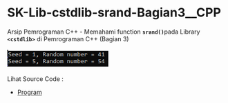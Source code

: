 # SK-Lib-cstdlib-srand-Bagian3__CPP
Arsip Pemrograman C++ - Memahami function <code><b>srand()</b></code>pada Library <code><b>&lt;cstdlib></b></code> di Pemrograman C++ (Bagian 3)<br><br>
<img src="https://github.com/RizkyKhapidsyah/SK-Lib-cstdlib-srand-Bagian3__CPP/blob/main/SK-Lib-cstdlib-srand-Bagian3__CPP/x64/result/001.PNG"><br><br>
Lihat Source Code : <br>
- <a href="https://github.com/RizkyKhapidsyah/SK-Lib-cstdlib-srand-Bagian3__CPP/blob/main/SK-Lib-cstdlib-srand-Bagian3__CPP/Source.cpp">Program</a>
